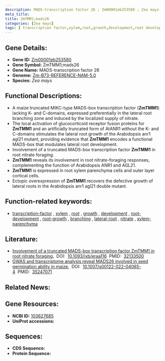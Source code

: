 ```yaml
---
description: MADS-transcription factor 26 ; Zm00001eb253580 ; Zea mays
meta_title:
title: ZmTMM1;mads26
categories: [Zea mays]
tags: [ transcription factor,xylem,root,growth,development,root development,root growth,branching,lateral root,nitrate,xylem parenchyma ]
---
```


## Gene Details:
- **Gene ID:**	[Zm00001eb253580](https://www.maizegdb.org/gene_center/gene/Zm00001eb253580)
- **Gene Symbol:** ZmTMM1;mads26
- **Gene Name:** MADS-transcription factor 26
- **Genome:** [Zm-B73-REFERENCE-NAM-5.0](https://www.maizegdb.org/genome/assembly/Zm-B73-REFERENCE-NAM-5.0)
- **Species:** *Zea mays*

## Functional Descriptions:
   - A maize truncated MIKC-type MADS-box transcription factor (**ZmTMM1**) lacking K- and C-domains, expressed preferentially in the lateral root branching zone and induced by the localized supply of nitrate.
   - The local activation of glucocorticoid receptor fusion proteins for **ZmTMM1** and an artificially truncated form of AtANR1 without the K- and C-domains stimulates the lateral root growth of the Arabidopsis anr1 agl21 mutant, providing evidence that **ZmTMM1** encodes a functional MADS-box that modulates lateral root development.
   - Involvement of a truncated MADS-box transcription factor **ZmTMM1** in root nitrate foraging.
   - **ZmTMM1** reveals its involvement in root nitrate-foraging responses, complementing the function of Arabidopsis ANR1 and AGL21.
   - **ZmTMM1** is expressed in root xylem parenchyma cells and outer layer cortical cells.
   - Ectopic overexpression of **ZmTMM1** recovers the defective growth of lateral roots in the Arabidopsis anr1 agl21 double mutant.

## Function-related keywords:
- [transcription-factor](/tags/transcription-factor/)&nbsp;,&nbsp;[xylem](/tags/xylem/)&nbsp;,&nbsp;[root](/tags/root/)&nbsp;,&nbsp;[growth](/tags/growth/)&nbsp;,&nbsp;[development](/tags/development/)&nbsp;,&nbsp;[root-development](/tags/root-development/)&nbsp;,&nbsp;[root-growth](/tags/root-growth/)&nbsp;,&nbsp;[branching](/tags/branching/)&nbsp;,&nbsp;[lateral-root](/tags/lateral-root/)&nbsp;,&nbsp;[nitrate](/tags/nitrate/)&nbsp;,&nbsp;[xylem-parenchyma](/tags/xylem-parenchyma/)

## Literature:
   - [Involvement of a truncated MADS-box transcription factor ZmTMM1 in root nitrate foraging.]( https://academic.oup.com/jxb/article/71/15/4547/5781150?login=true)&nbsp;&nbsp;DOI:&nbsp;&nbsp;[10.1093/jxb/eraa116](https://academic.oup.com/jxb/article/71/15/4547/5781150?login=true)&nbsp;&nbsp;PMID:&nbsp;&nbsp;[32133500](https://pubmed.ncbi.nlm.nih.gov/32133500/)
   - [GWAS and transcriptome analysis reveal MADS26 involved in seed germination ability in maize.]( https://link.springer.com/article/10.1007/s00122-022-04065-4)&nbsp;&nbsp;DOI:&nbsp;&nbsp;[10.1007/s00122-022-04065-4](https://link.springer.com/article/10.1007/s00122-022-04065-4)&nbsp;&nbsp;PMID:&nbsp;&nbsp;[35247071](https://pubmed.ncbi.nlm.nih.gov/35247071/)

## Related News:

## Gene Resources:
- **NCBI ID:** [103627685](https://www.ncbi.nlm.nih.gov/gene/?term=103627685)
- **UniProt accessions:** [](https://www.uniprot.org/uniprotkb//entry)



## Sequences:
- **CDS Sequence:**
- **Protein Sequence:**
